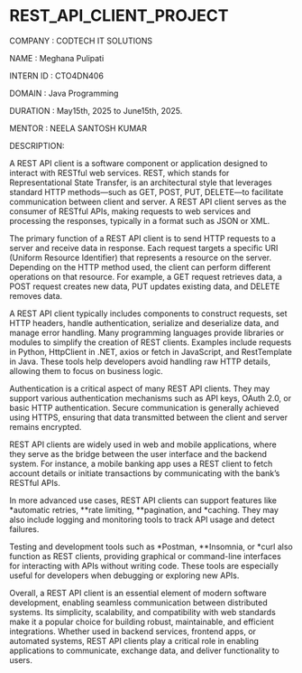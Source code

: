 # REST_API_CLIENT_PROJECT

COMPANY : CODTECH IT SOLUTIONS

NAME : Meghana Pulipati

INTERN ID : CTO4DN406

DOMAIN : Java Programming

DURATION : May15th, 2025 to June15th, 2025.

MENTOR : NEELA SANTOSH KUMAR

DESCRIPTION:

A REST API client is a software component or application designed to interact with RESTful web services. REST, which stands for Representational State Transfer, is an architectural style that leverages standard HTTP methods—such as GET, POST, PUT, DELETE—to facilitate communication between client and server. A REST API client serves as the consumer of RESTful APIs, making requests to web services and processing the responses, typically in a format such as JSON or XML.

The primary function of a REST API client is to send HTTP requests to a server and receive data in response. Each request targets a specific URI (Uniform Resource Identifier) that represents a resource on the server. Depending on the HTTP method used, the client can perform different operations on that resource. For example, a GET request retrieves data, a POST request creates new data, PUT updates existing data, and DELETE removes data.

A REST API client typically includes components to construct requests, set HTTP headers, handle authentication, serialize and deserialize data, and manage error handling. Many programming languages provide libraries or modules to simplify the creation of REST clients. Examples include requests in Python, HttpClient in .NET, axios or fetch in JavaScript, and RestTemplate in Java. These tools help developers avoid handling raw HTTP details, allowing them to focus on business logic.

Authentication is a critical aspect of many REST API clients. They may support various authentication mechanisms such as API keys, OAuth 2.0, or basic HTTP authentication. Secure communication is generally achieved using HTTPS, ensuring that data transmitted between the client and server remains encrypted.

REST API clients are widely used in web and mobile applications, where they serve as the bridge between the user interface and the backend system. For instance, a mobile banking app uses a REST client to fetch account details or initiate transactions by communicating with the bank’s RESTful APIs.

In more advanced use cases, REST API clients can support features like *automatic retries, **rate limiting, **pagination, and *caching. They may also include logging and monitoring tools to track API usage and detect failures.

Testing and development tools such as *Postman, **Insomnia, or *curl also function as REST clients, providing graphical or command-line interfaces for interacting with APIs without writing code. These tools are especially useful for developers when debugging or exploring new APIs.

Overall, a REST API client is an essential element of modern software development, enabling seamless communication between distributed systems. Its simplicity, scalability, and compatibility with web standards make it a popular choice for building robust, maintainable, and efficient integrations. Whether used in backend services, frontend apps, or automated systems, REST API clients play a critical role in enabling applications to communicate, exchange data, and deliver functionality to users.
